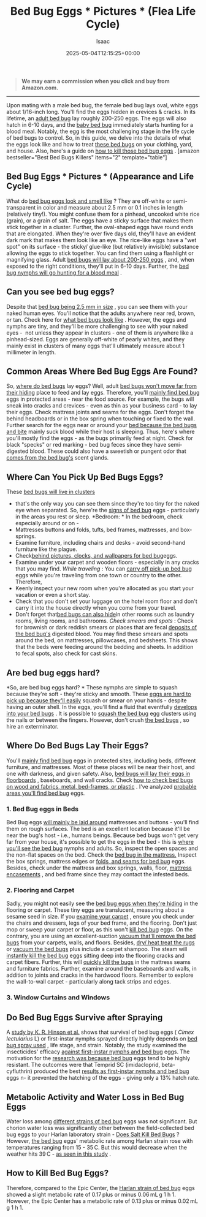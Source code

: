 ﻿---
author: Isaac
layout: post
title: Bed Bug Eggs * Pictures * (Flea Life Cycle)
date: '2025-05-04T12:15:25+00:00'
categories:
- Bed Bugs
- Guide
tags: []
slug: /bed-bug-eggs/
lastmod: 2025-05-07T12:21:23+03:00
---
> **We may earn a commission when you click and buy from Amazon.com.**
>

---
Upon mating with a male bed bug, the female bed bug lays oval, white eggs about 1/16-inch long. You'll find the eggs hidden in crevices & cracks.
In its lifetime, an
[adult bed bug](https://digitalcommons.ilr.cornell.edu/manuals/25/)
lay roughly 200-250 eggs.
The eggs will also hatch in 6-10 days, and the
[baby bed bug](https://pestpolicy.com/baby-bed-bugs/)
immediately starts hunting for a blood meal. Notably, the egg is the most challenging stage in the life cycle of bed bugs to control.
So, in this guide, we delve into the details of what the eggs look like and how to treat
[these bed bugs](https://www.sciencedirect.com/science/article/pii/S155541551730274X)
on your clothing, yard, and house. Also, here's a guide on
[how to kill those bed bug eggs](https://pestpolicy.com/how-to-kill-bed-bug-eggs/)
.
[amazon bestseller="Best Bed Bugs Killers" items="2" template="table"]
## Bed Bug Eggs * Pictures * (Appearance and Life Cycle)
What do
[bed bug eggs look and smell like](https://pestpolicy.com/what-do-bed-bugs-smell-like/)
? They are off-white or semi-transparent in color and measure about 2.5 mm or 0.1 inches in length (relatively tiny!). You might confuse them for a pinhead, uncooked white rice (grain), or a grain of salt.
The eggs have a sticky surface that makes them stick together in a cluster. Further, the oval-shaped eggs have round ends that are elongated. When they're over five days old, they'll have an evident dark mark that makes them look like an eye.
The rice-like eggs have a "wet spot" on its surface - the sticky/ glue-like (but relatively invisible) substance allowing the eggs to stick together. You can find them using a flashlight or magnifying glass.
Adult
[bed bugs will lay about 200-250 eggs](https://pestpolicy.com/does-ammonia-kill-bed-bugs/)
, and, when exposed to the right conditions, they'll put in 6-10 days. Further, the
[bed bug nymphs will go hunting for a blood meal](https://pestpolicy.com/what-does-bed-bug-poop-look-like/)
.

## Can you see bed bug eggs?
Despite that
[bed bug being 2.5 mm in size](https://pestpolicy.com/how-to-get-rid-of-bed-bugs-fast/)
, you can see them with your naked human eyes. You'll notice that the adults anywhere near red, brown, or tan. Check here for
[what bed bugs look like](https://pestpolicy.com/pictures-of-bed-bugs/)
.
However, the eggs and nymphs are tiny, and they'll be more challenging to see with your naked eyes -  not unless they appear in clusters - one of them is anywhere like a pinhead-sized.
Eggs are generally off-white of pearly whites, and they mainly exist in clusters of many eggs that'll ultimately measure about 1 millimeter in length.
## Common Areas Where Bed Bug Eggs Are Found?
So,
[where do bed bugs](https://pestpolicy.com/home-remedies-for-bed-bugs/)
lay eggs? Well, adult
[bed bugs won't move far from their hiding](https://pestpolicy.com/where-do-bed-bugs-hide/)
place to feed and lay eggs. Therefore, you'll
[mainly find bed bug](https://pestpolicy.com/bed-bugs-vs-mites/)
eggs in protected areas - near the food source.
For example, the bugs will sneak into cracks and crevices - even as thin as your business card - to lay their eggs. Check mattress joints and seams for the eggs. Don't forget the behind headboards or in the box spring when touching or fixed to the wall.
Further search for the eggs near or around your
[bed because the bed bugs and bite](https://pestpolicy.com/pictures-of-bed-bug-bites/)
mainly suck blood while their host is sleeping. Thus, here's where you'll mostly find the eggs - as the bugs primarily feed at night.
Check for black "specks" or red marking - bed bug feces since they have semi-digested blood. These could also have a sweetish or pungent odor that
[comes from the bed bug's](https://pestpolicy.com/what-causes-bed-bugs/)
scent glands.
## Where Can You Pick Up Bed Bugs Eggs?
These
[bed bugs will live in clusters](https://pestpolicy.com/can-bed-bugs-live-outside/)
- that's the only way you can see them since they're too tiny for the naked eye when separated. So, here're the
[signs of bed bug](https://pestpolicy.com/can-bed-bugs-live-in-your-skin/)
eggs - particularly in the areas you rest or sleep.
*Bedroom: *
In the bedroom, check especially around or on -
- Mattresses buttons and folds, tufts, bed frames, mattresses, and box-springs.
- Examine furniture, including chairs and desks - avoid second-hand furniture like the plague.
- Check[behind pictures, clocks, and wallpapers for bed bug](https://pestpolicy.com/how-do-bed-bugs-spread/)eggs.
- Examine under your carpet and wooden floors - especially in any cracks that you may find.
*While traveling*
: You can
[carry off pick-up bed bug](https://pestpolicy.com/ortho-home-defense-dual-action-bed-bug-killer-review/)
eggs while you're traveling from one town or country to the other. Therefore,
- Keenly inspect your new room when you're allocated as you start your vacation or even a short stay.
- Check that you don't set your luggage on the hotel room floor and don't carry it into the house directly when you come from your travel.
- Don't forget that[bed bugs can also hide](https://pestpolicy.com/bed-bug-bites-vs-mosquito-bites/)in other rooms such as laundry rooms, living rooms, and bathrooms.
*Check smears and spots*
: Check for brownish or dark reddish smears or places that are fecal
[deposits of the bed bug's](https://pestpolicy.com/dead-bed-bugs/)
digested blood.
You may find these smears and spots around the bed, on mattresses, pillowcases, and bedsheets.
This shows that the beds were feeding around the bedding and sheets. In addition to fecal spots, also check for cast skins.
## Are bed bug eggs hard?
*So, are bed bug eggs hard? *
These nymphs are simple to squash because they're
soft - they're sticky and smooth.
These
[eggs are hard to pick up because they'll easily](https://pestpolicy.com/flea-eggs-vs-dandruff/)
squash or smear on your hands - despite having an outer shell. In the eggs, you'll find a fluid that eventfully
[develops into your bed bugs](https://pestpolicy.com/dead-bed-bugs/)
.
It is possible to
[squash the bed bug](https://pestpolicy.com/what-happens-when-you-squish-a-bed-bug/)
egg clusters using the nails or between the fingers.
However, don't crush
[the bed bugs](https://www.bedbugsinsider.com/what-happens-when-you-squish-a-bed-bug/)
, so hire an exterminator.
## Where Do Bed Bugs Lay Their Eggs?
You'll
[mainly find bed bug](https://pestpolicy.com/does-baby-powder-kill-bed-bugs/)
eggs in
protected sites, including beds, different furniture, and mattresses. Most of these places will be near their host, and one with darkness, and given safety.
Also,
[bed bugs will lay their eggs in floorboards](https://pestpolicy.com/can-bed-bugs-climb-metal-or-plastic/)
, baseboards, and wall cracks. Check
[how to check bed bugs on wood and fabrics, metal, bed-frames, or plastic](https://www.epa.gov/bedbugs/how-find-bed-bugs)
. I've analyzed
[probable areas you'll find bed bug](https://pestpolicy.com/does-lavender-kill-bed-bugs/)
eggs.
### 1. Bed Bug eggs in Beds
Bed Bug eggs
[will mainly be laid around](https://pestpolicy.com/bugs-that-look-like-bed-bugs/)
mattresses and buttons - you'll find them on rough surfaces. The bed is an excellent location because it'll be near the bug's host - i.e., humans beings.
Because bed bugs won't get very far from your house, it's possible to get the eggs in the bed - this is
[where you'll see the bed bug](https://pestpolicy.com/can-you-see-bed-bugs/)
nymphs and adults. So, inspect the open spaces and the non-flat spaces on the bed. Check the
[bed bug in the mattress.](https://www.michigan.gov/documents/emergingdiseases/mattress_fact_sheet_275417_7.pdf)
Inspect the box springs, mattress edges or
[folds, and seams for bed bug](https://pestpolicy.com/best-bed-bug-traps/)
eggs. Besides, check under the mattress and box springs, walls, floor,
[mattress encasements](https://pestpolicy.com/best-bed-bug-mattress-encasements/)
, and bed frame since they may contact the infested beds.
### 2. Flooring and Carpet
Sadly, you might not easily see the
[bed bug eggs when they're hiding](https://pestpolicy.com/where-do-bed-bugs-hide/)
in the flooring or carpet. These tiny eggs are translucent, measuring about a sesame seed in size.
If you
[examine your carpet](https://pestpolicy.com/can-bed-bugs-live-in-carpet/)
, ensure you check under the chairs and dressers, legs of your bed frame, and the flooring. Don't just mop or sweep your carpet or floor, as this won't
[kill bed bug](https://pestpolicy.com/does-lysol-kill-bed-bugs/)
eggs.
On the contrary, you are using an excellent-suction
[vacuum that'll remove the bed bugs](https://pestpolicy.com/best-vacuum-for-bed-bugs/)
from your carpets, walls, and floors. Besides,
[dry/ heat treat the rugs](https://pestpolicy.com/best-bed-bug-heaters/)
or
[vacuum the bed bugs](https://pestpolicy.com/best-bed-bug-steamer/)
plus include a carpet shampoo.
The steam will
[instantly kill the bed bug](https://pestpolicy.com/does-vinegar-kill-bed-bugs/)
eggs sitting deep into the flooring cracks and carpet fibers. Further, this will
[quickly kill the bugs](https://pestpolicy.com/does-bleach-kill-bed-bugs/)
in the mattress seams and furniture fabrics.
Further, examine around the baseboards and walls, in addition to joints and cracks in the hardwood floors. Remember to explore the wall-to-wall carpet - particularly along tack strips and edges.
### 3. Window Curtains and Windows
## Do Bed Bug Eggs Survive after Spraying
A
[study by K. R. Hinson et al.](https://academic.oup.com/jee/article-abstract/109/6/2495/2422101)
shows that survival of bed bug eggs (
*Cimex lectularius*
L) or first-instar nymphs sprayed directly highly depends on
[bed bug spray used](https://pestpolicy.com/best-bed-bug-spray/)
, life stage, and strain.
Notably, the study examined the insecticides' efficacy
[against first-instar nymphs and bed bug](https://pestpolicy.com/best-bed-bug-traps/)
eggs. The motivation for the
[research was because bed bug](https://pestpolicy.com/proof-bed-bug-spray-review/)
eggs tend to be highly resistant.
The outcomes were that Temprid SC (imidacloprid, beta-cyfluthrin) produced the best
[results as first-instar nymphs and bed bug](https://pestpolicy.com/can-bed-bugs-survive-in-water/)
eggs n- it prevented the hatching of the eggs - giving only a 13% hatch rate.
## **Metabolic Activity and Water Loss in Bed Bug Eggs**
Water loss among
[different strains of bed bug](https://pestpolicy.com/water-bugs-vs-cockroaches/)
eggs was not significant. But chorion water loss was significantly other between the field-collected bed bug eggs to your Harlan laboratory strain -
[Does Salt Kill Bed Bugs](https://pestpolicy.com/does-salt-kill-bed-bugs/)
?
However,
[the bed bug](https://pestpolicy.com/crossfire-for-bed-bugs/)
eggs' metabolic rate among Harlan strain rose with temperatures ranging from 15 - 35 C. But this would decrease when the weather hits 39 C -
[as seen in this study](https://onlinelibrary.wiley.com/doi/abs/10.1111/phen.12204)
.
## How to Kill Bed Bug Eggs?
Therefore, compared to the Epic Center, the
[Harlan strain of bed bug](https://pestpolicy.com/spectracide-bug-stop-fogger-review-for-bed-bugs/)
eggs showed a slight metabolic rate of 0.17 plus or minus 0.06 mL g
1
h
1.
However, the Epic Center has a metabolic rate of 0.13 plus or minus 0.02 mL g
1
h
1.
